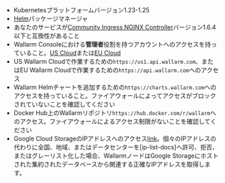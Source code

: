 * Kubernetesプラットフォームバージョン1.23-1.25
* [Helm](https://helm.sh/)パッケージマネージャ
* あなたのサービスが[Community Ingress NGINX Controller](https://github.com/kubernetes/ingress-nginx)バージョン1.6.4以下と互換性があること
* Wallarm Consoleにおける**管理者**役割を持つアカウントへのアクセスを持っていること。[US Cloud](https://us1.my.wallarm.com/)または[EU Cloud](https://my.wallarm.com/)
* US Wallarm Cloudで作業するための`https://us1.api.wallarm.com`、またはEU Wallarm Cloudで作業するための`https://api.wallarm.com`へのアクセス
* Wallarm Helmチャートを追加するための`https://charts.wallarm.com`へのアクセスを持っていること。ファイアウォールによってアクセスがブロックされていないことを確認してください
* Docker Hub上のWallarmリポジトリ`https://hub.docker.com/r/wallarm`へのアクセス。ファイアウォールによるアクセス制限がないことを確認してください
* Google Cloud StorageのIPアドレスへのアクセス[link](https://www.gstatic.com/ipranges/goog.json)。個々のIPアドレスの代わりに全国、地域、またはデータセンターを[ip-list-docs]へ許可、拒否、またはグレーリスト化した場合、WallarmノードはGoogle Storageにホストされた集約されたデータベースから関連する正確なIPアドレスを取得します。